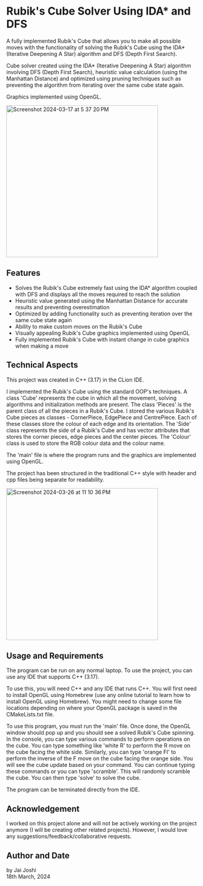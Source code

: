# Rubik's Cube Solver Using IDA* and DFS

A fully implemented Rubik's Cube that allows you to make all possible moves with the functionality of 
solving the Rubik's Cube using the IDA* (Iterative Deepening A Star) algorithm and DFS (Depth First Search).

Cube solver created using the IDA* (Iterative Deepening A Star) algorithm 
involving DFS (Depth First Search), heuristic value calculation (using the Manhattan Distance) and optimized 
using pruning techniques such as preventing the algorithm from iterating over the same cube state again.

Graphics implemented using OpenGL.

<img width="400" alt="Screenshot 2024-03-17 at 5 37 20 PM" src="https://github.com/Jai0212/Rubiks-Cube-Solver-Using-IDA-Star/assets/86296165/80c9c474-bff0-4d90-a1ec-457727b8f134">

## Features
- Solves the Rubik's Cube extremely fast using the IDA* algorithm coupled with DFS and displays all the moves
required to reach the solution 
- Heuristic value generated using the Manhattan Distance for accurate results and preventing overestimation
- Optimized by adding functionality such as preventing iteration over the same cube state again
- Ability to make custom moves on the Rubik's Cube
- Visually appealing Rubik's Cube graphics implemented using OpenGL
- Fully implemented Rubik's Cube with instant change in cube graphics when making a move


## Technical Aspects
This project was created in C++ (3.17) in the CLion IDE. 

I implemented the Rubik's Cube using the standard OOP's techniques. A class 'Cube' represents the cube in which 
all the movement, solving algorithms and initialization methods are
present. The class 'Pieces' is the parent class of all the pieces in a Rubik's Cube. I stored the various Rubik's
Cube pieces as classes - CornerPiece, EdgePiece and CentrePiece. Each of these classes store the colour of each
edge and its orientation. The 'Side' class represents the side of a Rubik's Cube and has vector attributes that
stores the corner pieces, edge pieces and the center pieces. The 'Colour' class is used to store the RGB colour
data and the colour name.

The 'main' file is where the program runs and the graphics are implemented using OpenGL.

The project has been structured in the traditional C++ style with header and cpp files being separate for 
readability.

<img width="400" alt="Screenshot 2024-03-26 at 11 10 36 PM" src="https://github.com/Jai0212/Rubiks-Cube-Solver-Using-IDA-Star/assets/86296165/e32ef818-b45e-4f1c-8ca4-7d7603ecf519">


## Usage and Requirements
The program can be run on any normal laptop. To use the project, you can use any IDE that supports C++ (3.17).

To use this, you will need C++ and any IDE that runs C++. You will first need to install OpenGL using Homebrew
(use any online tutorial to learn how to install OpenGL using Homebrew). You might need to change some file locations 
depending on where your OpenGL package is saved in the CMakeLists.txt file.

To use this program, you must run the 'main' file. Once done, the OpenGL window should pop up and you should see
a solved Rubik's Cube spinning. In the console, you can type various commands to perform operations on the cube.
You can type something like 'white R' to perform the R move on the cube facing the white side. Similarly, you
can type 'orange FI' to perform the inverse of the F move on the cube facing the orange side. You will see the
cube update based on your command. You can continue typing these commands or you can type 'scramble'. This
will randomly scramble the cube. You can then type 'solve' to solve the cube.

The program can be terminated directly from the IDE.


## Acknowledgement

I worked on this project alone and will not be actively working on the project anymore 
(I will be creating other related projects). However, I would love any suggestions/feedback/collaborative requests.

## Author and Date
by Jai Joshi  
18th March, 2024
